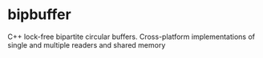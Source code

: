# bipbuffer
C++ lock-free bipartite circular buffers. Cross-platform implementations of single and multiple readers and shared memory
